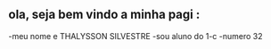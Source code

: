 ## ola, seja bem vindo a minha pagi :

-meu nome e THALYSSON SILVESTRE
-sou aluno do 1-c
-numero 32 
